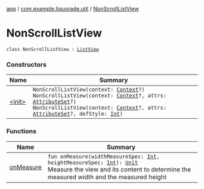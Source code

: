 [app](../../index.md) / [com.example.liquorade.util](../index.md) / [NonScrollListView](./index.md)

# NonScrollListView

`class NonScrollListView : `[`ListView`](https://developer.android.com/reference/android/widget/ListView.html)

### Constructors

| Name | Summary |
|---|---|
| [&lt;init&gt;](-init-.md) | `NonScrollListView(context: `[`Context`](https://developer.android.com/reference/android/content/Context.html)`?)`<br>`NonScrollListView(context: `[`Context`](https://developer.android.com/reference/android/content/Context.html)`?, attrs: `[`AttributeSet`](https://developer.android.com/reference/android/util/AttributeSet.html)`?)`<br>`NonScrollListView(context: `[`Context`](https://developer.android.com/reference/android/content/Context.html)`?, attrs: `[`AttributeSet`](https://developer.android.com/reference/android/util/AttributeSet.html)`?, defStyle: `[`Int`](https://kotlinlang.org/api/latest/jvm/stdlib/kotlin/-int/index.html)`)` |

### Functions

| Name | Summary |
|---|---|
| [onMeasure](on-measure.md) | `fun onMeasure(widthMeasureSpec: `[`Int`](https://kotlinlang.org/api/latest/jvm/stdlib/kotlin/-int/index.html)`, heightMeasureSpec: `[`Int`](https://kotlinlang.org/api/latest/jvm/stdlib/kotlin/-int/index.html)`): `[`Unit`](https://kotlinlang.org/api/latest/jvm/stdlib/kotlin/-unit/index.html)<br>Measure the view and its content to determine the measured width and the measured height |
